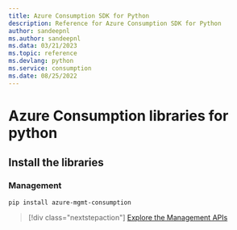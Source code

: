 ```yaml
---
title: Azure Consumption SDK for Python
description: Reference for Azure Consumption SDK for Python
author: sandeepnl
ms.author: sandeepnl
ms.data: 03/21/2023
ms.topic: reference
ms.devlang: python
ms.service: consumption
ms.date: 08/25/2022
---
```

# Azure Consumption libraries for python

## Install the libraries


### Management

```bash
pip install azure-mgmt-consumption
```
> [!div class="nextstepaction"]
> [Explore the Management APIs](/python/api/overview/azure/mgmt-consumption-readme)